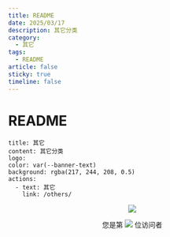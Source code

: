 ```yaml
---
title: README
date: 2025/03/17
description: 其它分类
category:
  - 其它
tags:
  - README
article: false
sticky: true
timeline: false
---
```

# README

```component VPBanner
title: 其它
content: 其它分类
logo: 
color: var(--banner-text)
background: rgba(217, 244, 208, 0.5)
actions:
  - text: 其它
    link: /others/
```

<p align="center"> 
  <img src="https://cdn.jsdelivr.net/gh/jiange1236/jiange1236@main/github-metrics.svg" /> 
</p>
<p align="center"> 
  您是第  <img src="https://profile-counter.glitch.me/jiange1236/count.svg" />  位访问者
</p>

<Share colorful />